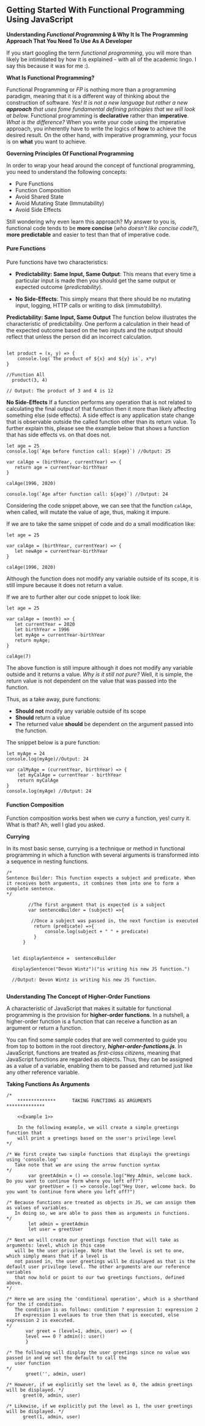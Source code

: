 ## Getting Started With Functional Programming Using JavaScript

**Understanding *Functional Programming* & Why It Is The Programming Approach That You Need To Use As A Developer** 

If you start googling the term *functional programming*, you will more than likely be intimidated by how it is explained - with all of the academic lingo. I say this because it was for me  :).

**What Is Functional Programming?**

Functional Programming or *FP* is nothing more than a programming paradigm, meaning that it is a different way of thinking about the construction of software. *Yes! It is not a new language but rather a new ***approach*** that uses fome fundamental defining principles that we will look at below.* Functional programming is **declarative** rather than **imperative**. 
*What is the difference?* When you write your code using the imperative approach, you inherently have to write the logics of **how** to achieve the desired result. On the other hand, with imperative programming, your focus is on **what** you want to achieve.

**Governing Principles Of Functional Programming**

In order to wrap your head around the concept of functional programming, you need to understand the following concepts:

* Pure Functions
* Function Composition
* Avoid Shared State
* Avoid Mutating State (Immutability)
* Avoid Side Effects

Still wondering why even learn this approach? My answer to you is, functional code tends to be **more concise** (*who doesn't like concise code?*), **more predictable** and easier to test than that of imperative code.

#### Pure Functions

Pure functions have two characteristics:

* **Predictability: Same Input, Same Output**: This means that every time a particular input is made then you should get the same output or expected outcome (*predictability*).

* **No Side-Effects**: This simply means that there should be no mutating input, logging, HTTP calls or writing to disk (*immutability*).

**Predictability: Same Input, Same Output**
The function below illustrates the characteristic of predictability. One perform a calculation in their head of the expected outcome based on the two inputs and the output should reflect that unless the person did an incorrect calculation.

```

let product = (x, y) => {
    console.log(`The product of ${x} and ${y} is`, x*y)
}

//Function All
  product(3, 4)
  
// Output: The product of 3 and 4 is 12
```

**No Side-Effects**
If a function performs any operation that is not related to calculating the final output of that function then it more than likely affecting something else (side effects).
A side effect is any application state change that is observable outside the called function other than its return value. To further explain this, please see the example below that shows a function that has side effects vs. on that does not.

```
let age = 25
console.log(`Age before function call: ${age}`) //Output: 25

var calAge = (birthYear, currentYear) => {
   return age = currentYear-birthYear
}

calAge(1996, 2020)

console.log(`Age after function call: ${age}`) //Output: 24
```
Considering the code snippet above, we can see that the function `calAge`, when called, will mutate the value of age, thus, making it impure.

If we are to take the same snippet of code and do a small modification like:
```
let age = 25

var calAge = (birthYear, currentYear) => {
   let newAge = currentYear-birthYear
}

calAge(1996, 2020)
```
Although the function does not modify any variable outside of its scope, it is still impure because it does not return a value.

If we are to further alter our code snippet to look like:
```
let age = 25

var calAge = (month) => {
   let currentYear = 2020
   let birthYear = 1996
   let myAge = currentYear-birthYear
   return myAge;
}

calAge(7)
```
The above function is still impure although it does not modify any variable outside and it returns a value. *Why is it still not pure?* Well, it is simple, the return value is not dependent on the value that was passed into the function.

Thus, as a take away, pure functions:
* **Should not** modify any variable outside of its scope
* **Should** return a value
* The returned value **should** be dependent on the argument passed into the function.

The snippet below is a pure function:
```
let myAge = 24
console.log(myAge)//Output: 24

var calMyAge = (currentYear, birthYear) => {
    let myCalAge = currentYear - birthYear
    return myCalAge
}
console.log(myAge) //Output: 24
```
#### Function Composition
Function composition works best when we *curry* a function, yes! curry it. What is that? Ah, well I glad you asked.

**Currying**

In its most basic sense, currying is a technique or method in functional programming in which a function with several arguments is transformed into a sequence in nesting functions. 
```
/*
Sentence Builder: This function expects a subject and predicate. When it receives both arguments, it combines them into one to form a complete sentence.
*/

        //The first argument that is expected is a subject
        var sentenceBuilder = (subject) =>{
 
         //Once a subject was passed in, the next function is executed
          return (predicate) =>{
              console.log(subject + " " + predicate)
          }
      }
  
  
  let displaySentence =  sentenceBuilder
  
  displaySentence("Devon Wintz")("is writing his new JS function.")

  //Output: Devon Wintz is writing his new JS function.


```

**Understanding The Concept of Higher-Order Functions**

A characteristic of JavaScript that makes it suitable for functional programming is the provision for **higher-order functions**. In a nutshell, a higher-order function is a function that can receive a function as an argument or return a function. 

You can find some sample codes that are well commented to guide you from top to bottom in the root directory, ***higher-order-functions.js***. In JavaScript, functions are treated as *first-class citizens*, meaning that JavaScript functions are regarded as objects. Thus, they can be assigned as a value of a variable, enabling them to be passed and returned just like any other reference variable.

**Taking Functions As Arguments**
```
/*
    **************      TAKING FUNCTIONS AS ARGUMENTS      **************

    <<Example 1>>

    In the following example, we will create a simple greetings function that
    will print a greetings based on the user's privilege level
*/

/* We first create two simple functions that displays the greetings using 'console.log'
   Take note that we are using the arrow function syntax
*/
        var greetAdmin = () => console.log("Hey Admin, welcome back. Do you want to continue form where you left off?")
        var greetUser = () => console.log("Hey User, welcome back. Do you want to continue form where you left off?")

/* Because functions are treated as objects in JS, we can assign them as values of variables.
   In doing so, we are able to pass them as arguments in functions.
*/
        let admin = greetAdmin
        let user = greetUser

/* Next we will create our greetings function that will take as arguments: level, which in this case 
   will be the user privilege. Note that the level is set to one, which simply means that if a level is
   not passed in, the user greetings will be displayed as that is the default user privilege level. The other arguments are our reference variables
   that now hold or point to our two greetings functions, defined above.
*/
        
/* Here we are using the 'conditional operation', which is a shorthand for the if condition.
   The condition is as follows: condition ? expression 1: expression 2
   If expression 1 evelaues to true then that is executed, else expression 2 is executed.
*/  
       var greet = (level=1, admin, user) => {
       level === 0 ? admin(): user()
       }

/* The following will display the user greetings since no value was passed in and we set the default to call the 
   user function
*/
       greet('', admin, user) 

/* However, if we explicitly set the level as 0, the admin greetings will be displayed. */
      greet(0, admin, user) 

/* Likewise, if we explicitly put the level as 1, the user greetings will be displayed. */
      greet(1, admin, user) 

```